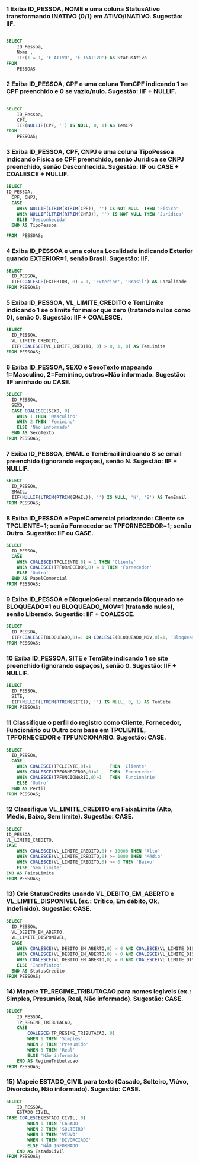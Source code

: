 ### 1 Exiba ID_PESSOA, NOME e uma coluna StatusAtivo transformando INATIVO (0/1) em ATIVO/INATIVO. Sugestão: IIF.
```sql

SELECT
	ID_Pessoa,
	Nome ,
	IIF(1 = 1, 'É ATIVO', 'É INATIVO') AS StatusAtivo
FROM
	PESSOAS	
```

### 2 Exiba ID_PESSOA, CPF e uma coluna TemCPF indicando 1 se CPF preenchido e 0 se vazio/nulo. Sugestão: IIF + NULLIF.
```sql

SELECT  
    ID_Pessoa,
    CPF,
    IIF(NULLIF(CPF, '') IS NULL, 0, 1) AS TemCPF
FROM
    PESSOAS;
```
### 3 Exiba ID_PESSOA, CPF, CNPJ e uma coluna TipoPessoa indicando Física se CPF preenchido, senão Jurídica se CNPJ preenchido, senão Desconhecida. Sugestão: IIF ou CASE + COALESCE + NULLIF.
	
``` sql
SELECT  
ID_PESSOA,
  CPF, CNPJ,
  CASE
    WHEN NULLIF(LTRIM(RTRIM(CPF)), '') IS NOT NULL  THEN 'Física'
    WHEN NULLIF(LTRIM(RTRIM(CNPJ)), '') IS NOT NULL THEN 'Jurídica'
    ELSE 'Desconhecida'
  END AS TipoPessoa

FROM  PESSOAS;
```

### 4  Exiba ID_PESSOA e uma coluna Localidade indicando Exterior quando EXTERIOR=1, senão Brasil. Sugestão: IIF.
``` sql
SELECT
  ID_PESSOA,
  IIF(COALESCE(EXTERIOR, 0) = 1, 'Exterior', 'Brasil') AS Localidade
FROM PESSOAS;
```

### 5 Exiba ID_PESSOA, VL_LIMITE_CREDITO e TemLimite indicando 1 se o limite for maior que zero (tratando nulos como 0), senão 0. Sugestão: IIF + COALESCE.
``` sql
SELECT
  ID_PESSOA,
  VL_LIMITE_CREDITO,
  IIF(COALESCE(VL_LIMITE_CREDITO, 0) > 0, 1, 0) AS TemLimite
FROM PESSOAS;
```


### 6  Exiba ID_PESSOA, SEXO e SexoTexto mapeando 1=Masculino, 2=Feminino, outros=Não informado. Sugestão: IIF aninhado ou CASE.
``` sql
SELECT
  ID_PESSOA,
  SEXO,
  CASE COALESCE(SEXO, 0)
    WHEN 1 THEN 'Masculino'
    WHEN 2 THEN 'Feminino'
    ELSE 'Não informado'
  END AS SexoTexto
FROM PESSOAS;
```


### 7 Exiba ID_PESSOA, EMAIL e TemEmail indicando S se email preenchido (ignorando espaços), senão N. Sugestão: IIF + NULLIF.
``` sql
SELECT
  ID_PESSOA,
  EMAIL,
  IIF(NULLIF(LTRIM(RTRIM(EMAIL)), '') IS NULL, 'N', 'S') AS TemEmail
FROM PESSOAS;

```
### 8 Exiba ID_PESSOA e PapelComercial priorizando: Cliente se TPCLIENTE=1; senão Fornecedor se TPFORNECEDOR=1; senão Outro. Sugestão: IIF ou CASE.
``` sql
SELECT
  ID_PESSOA,
  CASE
    WHEN COALESCE(TPCLIENTE,0) = 1 THEN 'Cliente'
    WHEN COALESCE(TPFORNECEDOR,0) = 1 THEN 'Fornecedor'
    ELSE 'Outro'
  END AS PapelComercial
FROM PESSOAS;

```
### 9 Exiba ID_PESSOA e BloqueioGeral marcando Bloqueado se BLOQUEADO=1 ou BLOQUEADO_MOV=1 (tratando nulos), senão Liberado. Sugestão: IIF + COALESCE.
``` sql
SELECT
  ID_PESSOA,
  IIF(COALESCE(BLOQUEADO,0)=1 OR COALESCE(BLOQUEADO_MOV,0)=1, 'Bloqueado', 'Liberado') AS BloqueioGeral
FROM PESSOAS;
```

### 10 Exiba ID_PESSOA, SITE e TemSite indicando 1 se site preenchido (ignorando espaços), senão 0. Sugestão: IIF + NULLIF.
``` sql
SELECT
  ID_PESSOA,
  SITE,
  IIF(NULLIF(LTRIM(RTRIM(SITE)), '') IS NULL, 0, 1) AS TemSite
FROM PESSOAS;
```
### 11 Classifique o perfil do registro como Cliente, Fornecedor, Funcionário ou Outro com base em TPCLIENTE, TPFORNECEDOR e TPFUNCIONARIO. Sugestão: CASE.
``` sql
SELECT
  ID_PESSOA,
  CASE
    WHEN COALESCE(TPCLIENTE,0)=1       THEN 'Cliente'
    WHEN COALESCE(TPFORNECEDOR,0)=1    THEN 'Fornecedor'
    WHEN COALESCE(TPFUNCIONARIO,0)=1   THEN 'Funcionário'
    ELSE 'Outro'
  END AS Perfil
FROM PESSOAS;
```

### 12 Classifique VL_LIMITE_CREDITO em FaixaLimite (Alto, Médio, Baixo, Sem limite). Sugestão: CASE. 
``` sql
SELECT 
ID_PESSOA,
VL_LIMITE_CREDITO,
CASE
	WHEN COALESCE(VL_LIMITE_CREDITO,0) > 10000 THEN 'Alto'
	WHEN COALESCE(VL_LIMITE_CREDITO,0) >= 1000 THEN 'Médio'	
	WHEN COALESCE(VL_LIMITE_CREDITO,0) >= 0 THEN 'Baixo'
	ELSE 'Sem limite'	
END AS FaixaLimite
FROM PESSOAS;
```
### 13) Crie StatusCredito usando VL_DEBITO_EM_ABERTO e VL_LIMITE_DISPONIVEL (ex.: Crítico, Em débito, Ok, Indefinido). Sugestão: CASE.
``` sql
SELECT
  ID_PESSOA,
  VL_DEBITO_EM_ABERTO,
  VL_LIMITE_DISPONIVEL,
  CASE
    WHEN COALESCE(VL_DEBITO_EM_ABERTO,0) > 0 AND COALESCE(VL_LIMITE_DISPONIVEL,0) <= 0 THEN 'Crítico'
    WHEN COALESCE(VL_DEBITO_EM_ABERTO,0) > 0 AND COALESCE(VL_LIMITE_DISPONIVEL,0) >  0 THEN 'Em débito'
    WHEN COALESCE(VL_DEBITO_EM_ABERTO,0) = 0 AND COALESCE(VL_LIMITE_DISPONIVEL,0) >= 0 THEN 'Ok'
    ELSE 'Indefinido'
  END AS StatusCredito
FROM PESSOAS;
```

### 14) Mapeie TP_REGIME_TRIBUTACAO para nomes legíveis (ex.: Simples, Presumido, Real, Não informado). Sugestão: CASE.
``` sql
SELECT
	ID_PESSOA,
	TP_REGIME_TRIBUTACAO,
	CASE
		COALESCE(TP_REGIME_TRIBUTACAO, 0)
		WHEN 1 THEN 'Simples'
		WHEN 2 THEN 'Presumido'
		WHEN 3 THEN 'Real'
		ELSE 'Não informado'
	END AS RegimeTributacao
FROM PESSOAS;
```

### 15) Mapeie ESTADO_CIVIL para texto (Casado, Solteiro, Viúvo, Divorciado, Não informado). Sugestão: CASE.
``` sql
SELECT
	ID_PESSOA,
	ESTADO_CIVIL, 
CASE COALESCE(ESTADO_CIVIL, 0)
		WHEN 1 THEN 'CASADO'
		WHEN 2 THEN 'SOLTEIRO'
		WHEN 3 THEN 'VIÚVO'
		WHEN 4 THEN 'DIVORCIADO'
		ELSE 'NÃO INFORMADO'
	END AS EstadoCivil
FROM PESSOAS;
```

